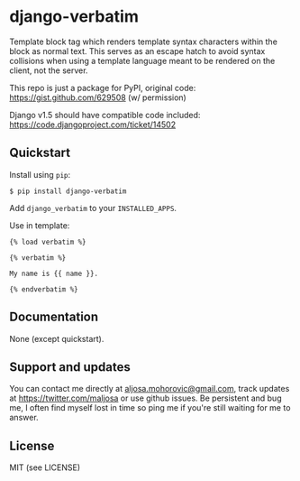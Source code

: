 django-verbatim
===
Template block tag which renders template syntax characters within the block as normal text. This serves as an escape hatch to avoid syntax collisions when using a template language meant to be rendered on the client, not the server.

This repo is just a package for PyPI, original code:
https://gist.github.com/629508 (w/ permission)

Django v1.5 should have compatible code included:
https://code.djangoproject.com/ticket/14502

Quickstart
---
Install using `pip`:

    $ pip install django-verbatim
    
Add `django_verbatim` to your `INSTALLED_APPS`.

Use in template:

    {% load verbatim %}

    {% verbatim %}

    My name is {{ name }}.

    {% endverbatim %}

Documentation
---
None (except quickstart).

Support and updates
---
You can contact me directly at aljosa.mohorovic@gmail.com, track updates at https://twitter.com/maljosa or use github issues.
Be persistent and bug me, I often find myself lost in time so ping me if you're still waiting for me to answer.

License
---
MIT (see LICENSE)
